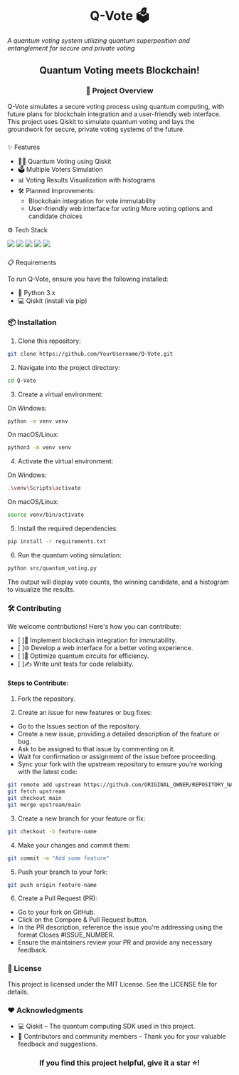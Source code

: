 # <div align="center"> Q-Vote 🗳️ 
<i>A quantum voting system utilizing quantum superposition and entanglement for secure and private voting</i>

## </div> <p align="center"> <b>Quantum Voting meets Blockchain!</b> </p>
### <p align="center">🚀 Project Overview</p>
Q-Vote simulates a secure voting process using quantum computing, with future plans for blockchain integration and a user-friendly web interface. This project uses Qiskit to simulate quantum voting and lays the groundwork for secure, private voting systems of the future.

<div align="center">

### </div> <p align="left">✨ Features</p>
- 🧑‍🔬 Quantum Voting using Qiskit
- 🗳️ Multiple Voters Simulation
- 📊 Voting Results Visualization with histograms
- 🛠️ Planned Improvements:
    - Blockchain integration for vote immutability
    - User-friendly web interface for voting
More voting options and candidate choices
<p align="left">⚙️ Tech Stack</p>
<div align="left">
<a href="https://qiskit.org/"><img src="https://img.shields.io/badge/Qiskit-6929c4?style=for-the-badge&logo=IBM&logoColor=white"></a> <a href="https://www.python.org/"><img src="https://img.shields.io/badge/Python-3776AB?style=for-the-badge&logo=python&logoColor=white"></a> <a href="https://flask.palletsprojects.com/"><img src="https://img.shields.io/badge/-Flask-000000?logo=flask&logoColor=white&style=for-the-badge"></a> <a href="https://www.javascript.com/"><img src="https://img.shields.io/badge/JavaScript-F7DF1E?style=for-the-badge&logo=JavaScript&logoColor=black"></a> <a href="https://nodejs.org/en/"><img src="https://img.shields.io/badge/Node.js-339933?style=for-the-badge&logo=Node.js&logoColor=white"></a>

### </div> <p align="left">📋 Requirements</p>
To run Q-Vote, ensure you have the following installed:

- 🐍 Python 3.x
- 💻 Qiskit (install via pip)
### <p align="left">📦 Installation</p>
1. Clone this repository:

```bash
git clone https://github.com/YourUsername/Q-Vote.git
```
2. Navigate into the project directory:

```bash
cd Q-Vote
```
3. Create a virtual environment:

On Windows:

```bash
python -m venv venv
```
On macOS/Linux:

```bash
python3 -m venv venv
```
4. Activate the virtual environment:

On Windows:

```bash
.\venv\Scripts\activate
```
On macOS/Linux:

```bash
source venv/bin/activate
```
5. Install the required dependencies:

```bash
pip install -r requirements.txt
```
6. Run the quantum voting simulation:

```bash
python src/quantum_voting.py
```
The output will display vote counts, the winning candidate, and a histogram to visualize the results.

### <p align="left">🛠 Contributing</p>
We welcome contributions! Here's how you can contribute:

- [ ]🔗 Implement blockchain integration for immutability.
- [ ]🌐 Develop a web interface for a better voting experience.
- [ ]🔄 Optimize quantum circuits for efficiency.
- [ ]✍️ Write unit tests for code reliability.

<!-- #### Steps to Contribute:
1. Fork the repository.

2. Create a new branch for your feature or fix:

```bash
git checkout -b feature-name
```
3. Make your changes and commit them:

```bash
git commit -m "Add some feature"
```
4. Push your branch:

```bash
git push origin feature-name
```
5. Create a Pull Request on GitHub. -->

#### Steps to Contribute:
1. Fork the repository.

2. Create an issue for new features or bug fixes:

- Go to the Issues section of the repository.
- Create a new issue, providing a detailed description of the feature or bug.
- Ask to be assigned to that issue by commenting on it.
- Wait for confirmation or assignment of the issue before proceeding.
- Sync your fork with the upstream repository to ensure you're working with the latest code:

```bash
git remote add upstream https://github.com/ORIGINAL_OWNER/REPOSITORY_NAME.git
git fetch upstream
git checkout main
git merge upstream/main
```
3. Create a new branch for your feature or fix:

```bash
git checkout -b feature-name
```
4. Make your changes and commit them:

```bash
git commit -m "Add some feature"
```
5. Push your branch to your fork:

```bash
git push origin feature-name
```
6. Create a Pull Request (PR):

- Go to your fork on GitHub.
- Click on the Compare & Pull Request button.
- In the PR description, reference the issue you're addressing using the format Closes #ISSUE_NUMBER.
- Ensure the maintainers review your PR and provide any necessary feedback.





### <p align="left">📄 License</p>
This project is licensed under the MIT License. See the LICENSE file for details.

### <p align="left">❤️ Acknowledgments</p>
- 💻 Qiskit – The quantum computing SDK used in this project.
- 🙌 Contributors and community members – Thank you for your valuable feedback and suggestions.
### <div align="center"> <p>If you find this project helpful, give it a star ⭐!</p> </div>